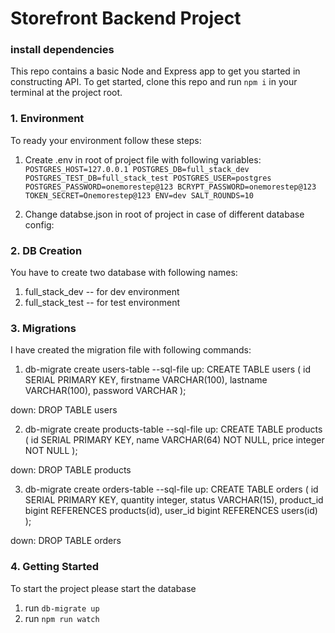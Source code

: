 # Storefront Backend Project

### install dependencies

This repo contains a basic Node and Express app to get you started in constructing API. To get started, clone this repo and run `npm i` in your terminal at the project root.

### 1. Environment

To ready your environment follow these steps:

1.  Create .env in root of project file with following variables:  
    `POSTGRES_HOST=127.0.0.1 POSTGRES_DB=full_stack_dev POSTGRES_TEST_DB=full_stack_test POSTGRES_USER=postgres POSTGRES_PASSWORD=onemorestep@123 BCRYPT_PASSWORD=onemorestep@123 TOKEN_SECRET=Onemorestep@123 ENV=dev SALT_ROUNDS=10`

2.  Change databse.json in root of project in case of different database config:

### 2. DB Creation

You have to create two database with following names:

1. full_stack_dev -- for dev environment
2. full_stack_test -- for test environment

### 3. Migrations

I have created the migration file with following commands:

1. db-migrate create users-table --sql-file
   up:
   CREATE TABLE users (
   id SERIAL PRIMARY KEY,
   firstname VARCHAR(100),
   lastname VARCHAR(100),
   password VARCHAR
   );

down: DROP TABLE users

2. db-migrate create products-table --sql-file
   up:
   CREATE TABLE products (
   id SERIAL PRIMARY KEY,
   name VARCHAR(64) NOT NULL,
   price integer NOT NULL
   );

down: DROP TABLE products

3. db-migrate create orders-table --sql-file
   up:
   CREATE TABLE orders (
   id SERIAL PRIMARY KEY,
   quantity integer,
   status VARCHAR(15),
   product_id bigint REFERENCES products(id),
   user_id bigint REFERENCES users(id)
   );

down: DROP TABLE orders

### 4. Getting Started

To start the project please start the database

1. run `db-migrate up`
2. run `npm run watch`
